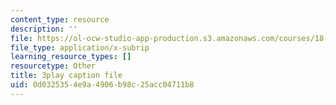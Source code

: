 ```yaml
---
content_type: resource
description: ''
file: https://ol-ocw-studio-app-production.s3.amazonaws.com/courses/18-01sc-single-variable-calculus-fall-2010/0d0325354e9a4906b98c25acc04711b8_JXPe2J069c.srt
file_type: application/x-subrip
learning_resource_types: []
resourcetype: Other
title: 3play caption file
uid: 0d032535-4e9a-4906-b98c-25acc04711b8
---
```


